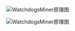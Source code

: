![WatchdogsMiner原理图](https://github.com/G4rb3n/Botnet-Zoo/LSDMiner/1910/pictrue/WatchdogsMiner.png)

![WatchdogsMiner原理图](https://github.com/G4rb3n/Botnet-Zoo/LSDMiner/1910/pictrue/WatchdogsMiner2.png)